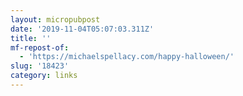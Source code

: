 ```yaml
---
layout: micropubpost
date: '2019-11-04T05:07:03.311Z'
title: ''
mf-repost-of:
  - 'https://michaelspellacy.com/happy-halloween/'
slug: '18423'
category: links
---
```

